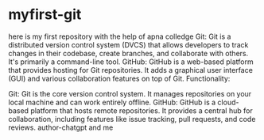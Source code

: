  # myfirst-git
here is my first repository with the help of apna colledge
Git: Git is a distributed version control system (DVCS) that allows developers to track changes in their codebase, create branches, and collaborate with others. It's primarily a command-line tool.
GitHub: GitHub is a web-based platform that provides hosting for Git repositories. It adds a graphical user interface (GUI) and various collaboration features on top of Git.
Functionality:

Git: Git is the core version control system. It manages repositories on your local machine and can work entirely offline.
GitHub: GitHub is a cloud-based platform that hosts remote repositories. It provides a central hub for collaboration, including features like issue tracking, pull requests, and code reviews.
author-chatgpt and me
